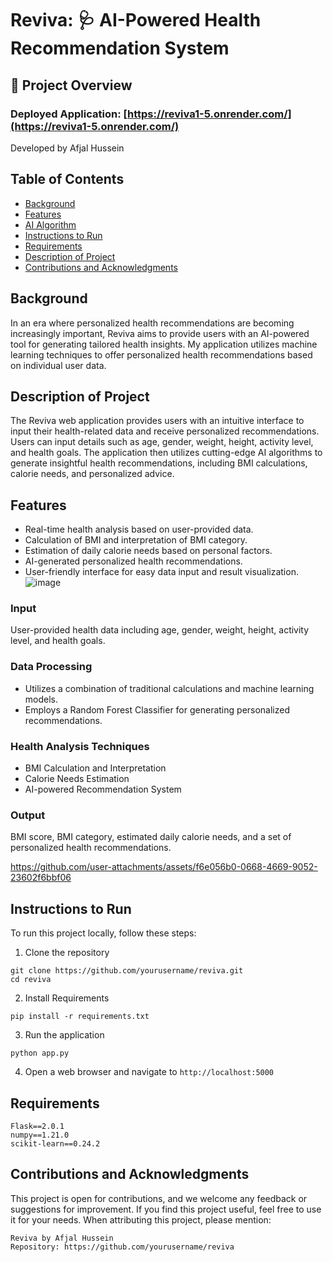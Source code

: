 # Reviva: 🩺 AI-Powered Health Recommendation System

## 🌟 Project Overview

### Deployed Application: [https://reviva1-5.onrender.com/](https://reviva1-5.onrender.com/)

Developed by Afjal Hussein

## Table of Contents
- [Background](#background)
- [Features](#features)
- [AI Algorithm](#ai-algorithm)
- [Instructions to Run](#instructions-to-run)
- [Requirements](#requirements)
- [Description of Project](#description-of-project)
- [Contributions and Acknowledgments](#contributions-and-acknowledgments)

## Background
In an era where personalized health recommendations are becoming increasingly important, Reviva aims to provide users with an AI-powered tool for generating tailored health insights. My application utilizes machine learning techniques to offer personalized health recommendations based on individual user data.

## Description of Project
The Reviva web application provides users with an intuitive interface to input their health-related data and receive personalized recommendations. Users can input details such as age, gender, weight, height, activity level, and health goals. The application then utilizes cutting-edge AI algorithms to generate insightful health recommendations, including BMI calculations, calorie needs, and personalized advice.

## Features
- Real-time health analysis based on user-provided data.
- Calculation of BMI and interpretation of BMI category.
- Estimation of daily calorie needs based on personal factors.
- AI-generated personalized health recommendations.
- User-friendly interface for easy data input and result visualization.
 ![image](https://github.com/user-attachments/assets/6bc7b0ce-3875-4b83-aa56-834b420aa828)


### Input
User-provided health data including age, gender, weight, height, activity level, and health goals.

### Data Processing
- Utilizes a combination of traditional calculations and machine learning models.
- Employs a Random Forest Classifier for generating personalized recommendations.

### Health Analysis Techniques
- BMI Calculation and Interpretation
- Calorie Needs Estimation
- AI-powered Recommendation System

### Output
BMI score, BMI category, estimated daily calorie needs, and a set of personalized health recommendations.





https://github.com/user-attachments/assets/f6e056b0-0668-4669-9052-23602f6bbf06



## Instructions to Run
To run this project locally, follow these steps:

1. Clone the repository
```
git clone https://github.com/yourusername/reviva.git
cd reviva
```

2. Install Requirements
```
pip install -r requirements.txt
```

3. Run the application
```
python app.py
```

4. Open a web browser and navigate to `http://localhost:5000`

## Requirements
```
Flask==2.0.1
numpy==1.21.0
scikit-learn==0.24.2
```

## Contributions and Acknowledgments
This project is open for contributions, and we welcome any feedback or suggestions for improvement. If you find this project useful, feel free to use it for your needs. When attributing this project, please mention:
```
Reviva by Afjal Hussein
Repository: https://github.com/yourusername/reviva
```

